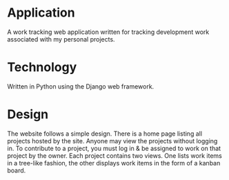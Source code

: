 # Application
A work tracking web application written for tracking development work associated with my personal projects.

# Technology
Written in Python using the Django web framework.

# Design
The website follows a simple design. There is a home page listing all projects hosted by the site. Anyone may view the projects without logging in. To contribute to a project, you must log in & be assigned to work on that project by the owner. Each project contains two views. One lists work items in a tree-like fashion, the other displays work items in the form of a kanban board.
